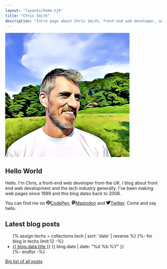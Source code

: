 ```yaml
---
layout: "layouts/home.njk"
title: "Chris Smith"
description: "Intro page about Chris Smith, front-end web developer, and his personal website."
---
```


<link rel="stylesheet" href="css/home.css">

<div class="home-intro-layout">
  <div>
    <img id="cs-portrait" src="./img/chris-smith-cartoon-2023.webp" alt="Chris Smith in summer 2023">
  </div>
  <div>
    <h2>Hello World</h2>
    <p>Hello. I'm Chris, a front-end web developer from the UK. I blog about front end web development and the tech industry generally. I've been making web pages since 1999 and this blog dates back to 2008.</p>
    <p>You can find me on
        <a href="https://codepen.io/chris22smith/" target="_blank" rel="noopener noreferrer">
          <svg
            xmlns="http://www.w3.org/2000/svg"
            height="1em"
            class="icon"
            viewBox="0 0 512 512"
            aria-hidden="true"
            focusable="false"
          >
            <!--! Font Awesome Free 6.4.0 by @fontawesome - https://fontawesome.com License - https://fontawesome.com/license (Commercial License) Copyright 2023 Fonticons, Inc. -->
            <path
              fill="currentColor"
              d="M502.285 159.704l-234-156c-7.987-4.915-16.511-4.96-24.571 0l-234 156C3.714 163.703 0 170.847 0 177.989v155.999c0 7.143 3.714 14.286 9.715 18.286l234 156.022c7.987 4.915 16.511 4.96 24.571 0l234-156.022c6-3.999 9.715-11.143 9.715-18.286V177.989c-.001-7.142-3.715-14.286-9.716-18.285zM278 63.131l172.286 114.858-76.857 51.429L278 165.703V63.131zm-44 0v102.572l-95.429 63.715-76.857-51.429L234 63.131zM44 219.132l55.143 36.857L44 292.846v-73.714zm190 229.715L61.714 333.989l76.857-51.429L234 346.275v102.572zm22-140.858l-77.715-52 77.715-52 77.715 52-77.715 52zm22 140.858V346.275l95.429-63.715 76.857 51.429L278 448.847zm190-156.001l-55.143-36.857L468 219.132v73.714z"
            /></svg
          >CodePen</a
        >,
        <a href="https://mastodon.social/@chris22smith" target="_blank" rel="noopener noreferrer">
          <svg
            xmlns="http://www.w3.org/2000/svg"
            height="1em"
            class="icon"
            viewBox="0 0 448 512"
            aria-hidden="true"
            focusable="false"
          >
            <!--! Font Awesome Free 6.4.0 by @fontawesome - https://fontawesome.com License - https://fontawesome.com/license (Commercial License) Copyright 2023 Fonticons, Inc. -->
            <path
              fill="currentColor"
              d="M433 179.11c0-97.2-63.71-125.7-63.71-125.7-62.52-28.7-228.56-28.4-290.48 0 0 0-63.72 28.5-63.72 125.7 0 115.7-6.6 259.4 105.63 289.1 40.51 10.7 75.32 13 103.33 11.4 50.81-2.8 79.32-18.1 79.32-18.1l-1.7-36.9s-36.31 11.4-77.12 10.1c-40.41-1.4-83-4.4-89.63-54a102.54 102.54 0 0 1-.9-13.9c85.63 20.9 158.65 9.1 178.75 6.7 56.12-6.7 105-41.3 111.23-72.9 9.8-49.8 9-121.5 9-121.5zm-75.12 125.2h-46.63v-114.2c0-49.7-64-51.6-64 6.9v62.5h-46.33V197c0-58.5-64-56.6-64-6.9v114.2H90.19c0-122.1-5.2-147.9 18.41-175 25.9-28.9 79.82-30.8 103.83 6.1l11.6 19.5 11.6-19.5c24.11-37.1 78.12-34.8 103.83-6.1 23.71 27.3 18.4 53 18.4 175z"
            /></svg
          >Mastodon</a
        >
        and
        <a href="https://twitter.com/chris22smith/" target="_blank" rel="noopener noreferrer">
          <svg
            xmlns="http://www.w3.org/2000/svg"
            height="1em"
            class="icon"
            viewBox="0 0 512 512"
            aria-hidden="true"
            focusable="false"
          >
            <!--! Font Awesome Free 6.4.0 by @fontawesome - https://fontawesome.com License - https://fontawesome.com/license (Commercial License) Copyright 2023 Fonticons, Inc. -->
            <path
              fill="currentColor"
              d="M459.37 151.716c.325 4.548.325 9.097.325 13.645 0 138.72-105.583 298.558-298.558 298.558-59.452 0-114.68-17.219-161.137-47.106 8.447.974 16.568 1.299 25.34 1.299 49.055 0 94.213-16.568 130.274-44.832-46.132-.975-84.792-31.188-98.112-72.772 6.498.974 12.995 1.624 19.818 1.624 9.421 0 18.843-1.3 27.614-3.573-48.081-9.747-84.143-51.98-84.143-102.985v-1.299c13.969 7.797 30.214 12.67 47.431 13.319-28.264-18.843-46.781-51.005-46.781-87.391 0-19.492 5.197-37.36 14.294-52.954 51.655 63.675 129.3 105.258 216.365 109.807-1.624-7.797-2.599-15.918-2.599-24.04 0-57.828 46.782-104.934 104.934-104.934 30.213 0 57.502 12.67 76.67 33.137 23.715-4.548 46.456-13.32 66.599-25.34-7.798 24.366-24.366 44.833-46.132 57.827 21.117-2.273 41.584-8.122 60.426-16.243-14.292 20.791-32.161 39.308-52.628 54.253z"
            /></svg
          >Twitter</a
        >. Come and say hello.</p>
  </div>
</div>

## Latest blog posts

<ul class="post-list">
  <!-- 12 most recent blog posts with tag 'tech' -->
  {% assign techs = collections.tech | sort: 'date' | reverse %}
  {%- for blog in techs limit:12 -%}
  <li>
    <a href="{{ blog.url }}">{{ blog.data.title }}</a>
    <time datetime="{{ blog.date | date: '%Y-%m-%d' }}">{{ blog.date | date: "%d %b %Y" }}</time>
  </li>
  {%- endfor -%}
</ul>

[Big list of all posts](/blog)
